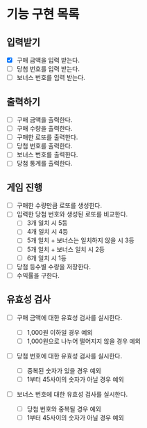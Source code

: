 # 기능 구현 목록

## 입력받기

- [x] 구매 금액을 입력 받는다.
- [ ] 당첨 번호를 입력 받는다.
- [ ] 보너스 번호를 입력 받는다.

## 출력하기

- [ ] 구매 금액을 출력한다.
- [ ] 구매 수량을 출력한다.
- [ ] 구매한 로또를 출력한다.
- [ ] 당첨 번호를 출력한다.
- [ ] 보너스 번호를 출력한다.
- [ ] 당첨 통계를 출력한다.

## 게임 진행

- [ ] 구매한 수량만큼 로또를 생성한다.
- [ ] 입력한 당첨 번호와 생성된 로또를 비교한다.
  - [ ] 3개 일치 시 5등
  - [ ] 4개 일치 시 4등
  - [ ] 5개 일치 + 보너스는 일치하지 않을 시 3등
  - [ ] 5개 일치 + 보너스 일치 시 2등
  - [ ] 6개 일치 시 1등
- [ ] 당첨 등수별 수량을 저장한다.
- [ ] 수익률을 구한다.

## 유효성 검사

- [ ] 구매 금액에 대한 유효성 검사를 실시한다.

  - [ ] 1,000원 이하일 경우 예외
  - [ ] 1,000원으로 나누어 떨어지지 않을 경우 예외

- [ ] 당첨 번호에 대한 유효성 검사를 실시한다.

  - [ ] 중복된 숫자가 있을 경우 예외
  - [ ] 1부터 45사이의 숫자가 아닐 경우 예외

- [ ] 보너스 번호에 대한 유효성 검사를 실시한다.
  - [ ] 당첨 번호와 중복될 경우 예외
  - [ ] 1부터 45사이의 숫자가 아닐 경우 예외
